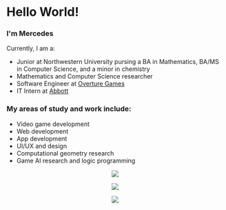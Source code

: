 # Hello World!

### I'm Mercedes
Currently, I am a:
- Junior at Northwestern University pursing a BA in Mathematics, BA/MS in Computer Science, and a minor in chemistry
- Mathematics and Computer Science researcher
- Software Engineer at [Overture Games](https://www.overture.games/)
- IT Intern at [Abbott](https://www.abbott.com/)

### My areas of study and work include:
- Video game development
- Web development
- App development
- UI/UX and design
- Computational geometry research
- Game AI research and logic programming

<p align="center">
    <a href="https://git.io/streak-stats">
        <img src="https://streak-stats.demolab.com/?user=mercedes-sandu&theme=tokyonight&private=true" />
    </a>
</p>

<p align="center">
    <a href="https://github.com/anuraghazra/github-readme-stats">
        <img src="https://github-readme-stats-git-masterrstaa-rickstaa.vercel.app/api/top-langs/?username=mercedes-sandu&layout=compact&count_private=true&theme=tokyonight" />
    </a>
</p>

<p align="center">
    <a href="https://skillicons.dev">
        <img src="https://skillicons.dev/icons?i=cs,unity,latex,java,python,cpp,unreal,react,blender,html,css,js,ts,discord&theme=dark" />
    </a>
</p>
